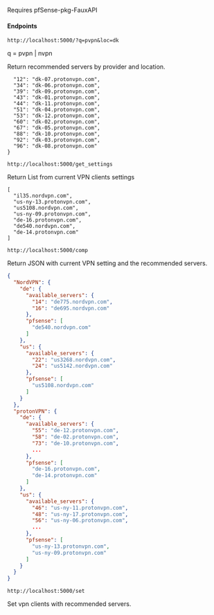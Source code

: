 Requires pfSense-pkg-FauxAPI

#### Endpoints

`http://localhost:5000/?q=pvpn&loc=dk`

q = pvpn | nvpn

Return recommended servers by provider and location.

```{
  "12": "dk-07.protonvpn.com", 
  "34": "dk-06.protonvpn.com", 
  "39": "dk-09.protonvpn.com", 
  "43": "dk-01.protonvpn.com", 
  "44": "dk-11.protonvpn.com", 
  "51": "dk-04.protonvpn.com", 
  "53": "dk-12.protonvpn.com", 
  "60": "dk-02.protonvpn.com", 
  "67": "dk-05.protonvpn.com", 
  "88": "dk-10.protonvpn.com", 
  "92": "dk-03.protonvpn.com", 
  "96": "dk-08.protonvpn.com"
}
```

`http://localhost:5000/get_settings`

Return List from current VPN clients settings

```
[
  "il35.nordvpn.com", 
  "us-ny-13.protonvpn.com", 
  "us5108.nordvpn.com", 
  "us-ny-09.protonvpn.com", 
  "de-16.protonvpn.com", 
  "de540.nordvpn.com", 
  "de-14.protonvpn.com"
]
```
`http://localhost:5000/comp`

Return JSON with current VPN setting and the recommended  servers.
```json
{
  "NordVPN": {
    "de": {
      "available_servers": {
        "14": "de775.nordvpn.com", 
        "16": "de695.nordvpn.com"
      }, 
      "pfsense": [
        "de540.nordvpn.com"
      ]
    }, 
    "us": {
      "available_servers": {
        "22": "us3268.nordvpn.com", 
        "24": "us5142.nordvpn.com"
      }, 
      "pfsense": [
        "us5108.nordvpn.com"
      ]
    } 
  }, 
  "protonVPN": {
    "de": {
      "available_servers": {
        "55": "de-12.protonvpn.com", 
        "58": "de-02.protonvpn.com", 
        "73": "de-10.protonvpn.com", 
        ...
      }, 
      "pfsense": [
        "de-16.protonvpn.com", 
        "de-14.protonvpn.com"
      ]
    },  
    "us": {
      "available_servers": {
        "46": "us-ny-11.protonvpn.com", 
        "48": "us-ny-17.protonvpn.com", 
        "56": "us-ny-06.protonvpn.com", 
        ...
      }, 
      "pfsense": [
        "us-ny-13.protonvpn.com", 
        "us-ny-09.protonvpn.com"
      ]
    }
  }
}

```
`http://localhost:5000/set`

Set vpn clients with recommended servers.       